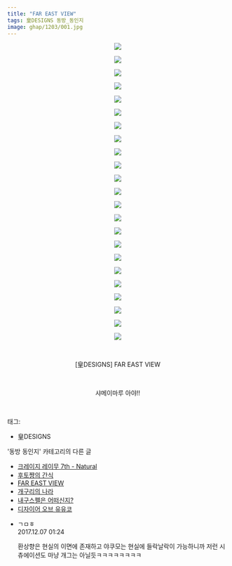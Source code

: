 ```yaml
---
title: "FAR EAST VIEW"
tags: 皇DESIGNS 동방_동인지
image: ghap/1203/001.jpg
---
```

<div class="article">
<p style="text-align: center; clear: none; float: none;"><img src="{{ site.nasurl }}/ghap/1203/001.jpg"/></p>
<p style="text-align: center; clear: none; float: none;"><img src="{{ site.nasurl }}/ghap/1203/002.jpg"/></p>
<p style="text-align: center; clear: none; float: none;"><img src="{{ site.nasurl }}/ghap/1203/003.jpg"/></p>
<p style="text-align: center; clear: none; float: none;"><img src="{{ site.nasurl }}/ghap/1203/004.jpg"/></p>
<p style="text-align: center; clear: none; float: none;"><img src="{{ site.nasurl }}/ghap/1203/005.jpg"/></p>
<p style="text-align: center; clear: none; float: none;"><img src="{{ site.nasurl }}/ghap/1203/006.jpg"/></p>
<p style="text-align: center; clear: none; float: none;"><img src="{{ site.nasurl }}/ghap/1203/007.jpg"/></p>
<p style="text-align: center; clear: none; float: none;"><img src="{{ site.nasurl }}/ghap/1203/008.jpg"/></p>
<p style="text-align: center; clear: none; float: none;"><img src="{{ site.nasurl }}/ghap/1203/009.jpg"/></p>
<p style="text-align: center; clear: none; float: none;"><img src="{{ site.nasurl }}/ghap/1203/010.jpg"/></p>
<p style="text-align: center; clear: none; float: none;"><img src="{{ site.nasurl }}/ghap/1203/011.jpg"/></p>
<p style="text-align: center; clear: none; float: none;"><img src="{{ site.nasurl }}/ghap/1203/012.jpg"/></p>
<p style="text-align: center; clear: none; float: none;"><img src="{{ site.nasurl }}/ghap/1203/013.jpg"/></p>
<p style="text-align: center; clear: none; float: none;"><img src="{{ site.nasurl }}/ghap/1203/014.jpg"/></p>
<p style="text-align: center; clear: none; float: none;"><img src="{{ site.nasurl }}/ghap/1203/015.jpg"/></p>
<p style="text-align: center; clear: none; float: none;"><img src="{{ site.nasurl }}/ghap/1203/016.jpg"/></p>
<p style="text-align: center; clear: none; float: none;"><img src="{{ site.nasurl }}/ghap/1203/017.jpg"/></p>
<p style="text-align: center; clear: none; float: none;"><img src="{{ site.nasurl }}/ghap/1203/018.jpg"/></p>
<p style="text-align: center; clear: none; float: none;"><img src="{{ site.nasurl }}/ghap/1203/019.jpg"/></p>
<p style="text-align: center; clear: none; float: none;"><img src="{{ site.nasurl }}/ghap/1203/020.jpg"/></p>
<p style="text-align: center; clear: none; float: none;"><img src="{{ site.nasurl }}/ghap/1203/021.jpg"/></p>
<p style="text-align: center; clear: none; float: none;"><img src="{{ site.nasurl }}/ghap/1203/022.jpg"/></p>
<p style="text-align: center; clear: none; float: none;"><img src="{{ site.nasurl }}/ghap/1203/023.jpg"/></p>
<p style="text-align: center; clear: none; float: none;"><br/></p>
<p style="text-align: center; clear: none; float: none;">[皇DESIGNS] FAR EAST VIEW</p>
<p style="text-align: center; clear: none; float: none;"><br/></p>
<p style="text-align: center; clear: none; float: none;">샤메이마루 아야!!</p>
<p><br/></p>
</div><div class="tagTrail">
<p>태그: </p>
<ul>
<li>皇DESIGNS</li>
</ul>
</div><div class="another">
<p>'동방 동인지' 카테고리의 다른 글</p>
<ul>
<li><a href="/2016-07-29-ghap_1207">크레이지 레이무 7th - Natural</a></li>
<li><a href="/2016-07-29-ghap_1206">후토쨩의 간식</a></li>
<li><a href="/2016-07-29-ghap_1203">FAR EAST VIEW</a></li>
<li><a href="/2016-07-29-ghap_1202">개구리의 나라</a></li>
<li><a href="/2016-07-29-ghap_1201">내구스펠은 어떠신지?</a></li>
<li><a href="/2016-07-29-ghap_1200">디자이어 오브 유유코</a></li>
</ul>
</div><div class="cb_module cb_fluid">
<div class="cb_wrt cb_profile">
<div class="comment">
<ul>
<li class="cb_thumb_off" id="comment15146503">
<div class="cb_comment_area">
<div class="cb_info_area">
<div class="cb_section">
<span class="cb_nick_name">ㄱㅁㅎ</span>
</div>
<div class="cb_section">
<span class="cb_date">2017.12.07 01:24 </span>
</div>
</div>
<div class="cb_dsc_comment">
<p class="cb_dsc">
											환상향은 현실의 이면에 존재하고 야쿠모는 현실에 들락날락이 가능하니까 저런 시츄에이션도 마냥 개그는 아닐듯ㅋㅋㅋㅋㅋㅋㅋㅋ
										</p>
</div>
</div></li>
</ul>
</div>
</div><!-- commentList close -->
</div>